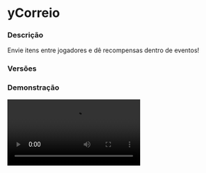 # yCorreio
<secondary-label ref="management"/>

### Descrição
Envie itens entre jogadores e dê recompensas dentro de eventos!

### Versões
<secondary-label ref="1.8"/>
<secondary-label ref="1.9"/>
<secondary-label ref="1.10"/>
<secondary-label ref="1.11"/>
<secondary-label ref="1.12"/>
<secondary-label ref="1.13"/>
<secondary-label ref="1.14"/>
<secondary-label ref="1.15"/>
<secondary-label ref="1.16"/>
<secondary-label ref="1.17"/>
<secondary-label ref="1.18"/>
<secondary-label ref="1.19"/>
<secondary-label ref="1.20"/>
<secondary-label ref="1.21"/>

### Demonstração
<video src="//www.youtube.com/watch?v=_wIU7Hv1U78"/>


<chapter title="Comandos" id="commands" collapsible="true">
<code-block lang="plain text">/correio - Abre o menu principal
/correio ajuda - Envia a mensagem de ajuda
/correio enviar [player] - Envia itens à um jogador.
/correio enviartodos - Envia itens à todos os jogadores online.
/correio enviargrupo [grupo] - Envia itens à todos os jogadores online de um grupo.
/correio give [player] [categoria] [recompensa] [quantia] - Dá x recompensa(s) configurada à um jogador.
/correio giveall [categoria] [recompensa] [quantia] - Dá x recompensa(s) configurada à todos os jogadores online.
/correio givegrupo [grupo] [categoria] [recompensa] [quantia] - Dá x recompensa(s) configurada à todos os jogadores online de um grupo.
/correio recompensas - Vê a lista de recompensas configuradas.
/correio grupos - Vê a lista de grupos configurados.
/correio categorias - Vê a lista de categorias configuradas.
/correio setnpc - Seta o NPC do correio.
/correio delnpc - Deleta o NPC do correio.
/correio reload - Recarrega as configurações.</code-block>
</chapter>

<chapter title="Permissões" id="permissions" collapsible="true">
<code-block lang="plain text">ycorreio.usar - Permissão para o /correio
ycorreio.enviar - Permissão para o /correio enviar
ycorreio.admin - Permissão para ser reconhecido como admin
ycorreio.enviartodos - Permissão para o /correio enviartodos
ycorreio.enviargrupo - Permissão para o /correio enviargrupo
ycorreio.give - Permissão para o /correio give
ycorreio.giveall - Permissão para o /correio giveall
ycorreio.givegrupo - Permissão para o /correio givegrupo
ycorreio.recompensas - Permissão para o /correio recompensas
ycorreio.grupos - Permissão para o /correio grupos
ycorreio.categorias - Permissão para o /correio categorias
ycorreio.setnpc - Permissão para o /correio setnpc
ycorreio.delnpc - Permissão para o /correio delnpc
ycorreio.reload - Permissão para o /correio reload</code-block>
</chapter>

## Placeholders
<primary-label ref="placeholders"/>

Aqui estão as placeholders disponíveis para utilização com este plugin. Consulte-as para entender como utilizá-las corretamente.

<code-block lang="plain text" ignore-vars="true">
%ycorreio_encomendas% - Retorna a quantia de encomendas que o jogador tem (formatado)
%ycorreio_recompensas% - Retorna a quantia de recompensas que o jogador tem (formatado)
%ycorreio_total% - Retorna a quantia de encomendas mais recompensas que o jogador tem (formatado)
%ycorreio_encomendas_raw% - Retorna a quantia de encomendas que o jogador tem (sem formatar)
%ycorreio_recompensas_raw% - Retorna a quantia de encomendas que o jogador tem (sem formatar)
%ycorreio_total_raw% - Retorna a quantia de encomendas que o jogador tem (sem formatar)
</code-block>



## Erros comuns
<primary-label ref="errors"/>

Antes de configurar o plugin, revise os pontos listados aqui para evitar problemas frequentes durante a configuração.

<seealso style="cards">
    <category ref="wrs">
        <a href="yplugins.md"></a>        <a href="https://ystoreplugins.com.br/plugins/detalhes/81-yCorreio">Site do plugin yCorreio</a>
    </category>
</seealso>